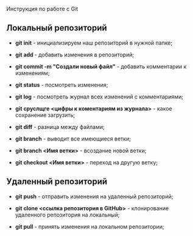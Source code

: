  Инструкция по работе с Git

## Локальный репозиторий

* __git init__ - инициализируем наш репозиторий в нужной папке;

* __git add <file name>__ - добавить изменения в репозиторий;

* __git commit -m "Создали новый файл"__ - добавить комментарии к изменениям;

* __git status__ - посмотреть изменения;

* __git log__ - посмотреть журнал всех изменений с комментариями;

* __git сруслщге <цифры к коментариям из журнала>__ - какое сохранение загрузить;

* __git diff__ - разница между файлами;

* __git branch__ - выводит все имеющиеся ветки;

* __git branch <Имя ветки>__ - всоздание новой ветки;

* __git checkout <Имя ветки>__ - переход на другую ветку;

## Удаленный репозиторий

* __git push__ - отправить изменения на удаленный репозиторий;

* __git clone <ссылка репозитория в GitHub>__ - клонирование удаленного репозитория на локальный;

* __git pull__ - принять изменения на локальном репозитории;